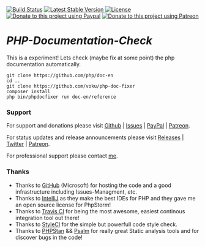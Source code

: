 [![Build Status](https://travis-ci.com/voku/php-doc-fixer.svg?branch=master)](https://travis-ci.com/voku/php-doc-fixer)
[![Latest Stable Version](https://poser.pugx.org/voku/php-doc-fixer/v/stable)](https://packagist.org/packages/voku/php-doc-fixer) 
[![License](https://poser.pugx.org/voku/php-doc-fixer/license)](https://packagist.org/packages/voku/php-doc-fixer)
[![Donate to this project using Paypal](https://img.shields.io/badge/paypal-donate-yellow.svg)](https://www.paypal.me/moelleken)
[![Donate to this project using Patreon](https://img.shields.io/badge/patreon-donate-yellow.svg)](https://www.patreon.com/voku)

# ***PHP-Documentation-Check***

This is a experiment! Lets check (maybe fix at some point) the php documentation automatically.

```
git clone https://github.com/php/doc-en
cd ..
git clone https://github.com/voku/php-doc-fixer
composer install
php bin/phpdocfixer run doc-en/reference
```

### Support

For support and donations please visit [Github](https://github.com/voku/simple_html_dom/) | [Issues](https://github.com/voku/simple_html_dom/issues) | [PayPal](https://paypal.me/moelleken) | [Patreon](https://www.patreon.com/voku).

For status updates and release announcements please visit [Releases](https://github.com/voku/simple_html_dom/releases) | [Twitter](https://twitter.com/suckup_de) | [Patreon](https://www.patreon.com/voku/posts).

For professional support please contact [me](https://about.me/voku).

### Thanks

- Thanks to [GitHub](https://github.com) (Microsoft) for hosting the code and a good infrastructure including Issues-Managment, etc.
- Thanks to [IntelliJ](https://www.jetbrains.com) as they make the best IDEs for PHP and they gave me an open source license for PhpStorm!
- Thanks to [Travis CI](https://travis-ci.com/) for being the most awesome, easiest continous integration tool out there!
- Thanks to [StyleCI](https://styleci.io/) for the simple but powerfull code style check.
- Thanks to [PHPStan](https://github.com/phpstan/phpstan) && [Psalm](https://github.com/vimeo/psalm) for really great Static analysis tools and for discover bugs in the code!
